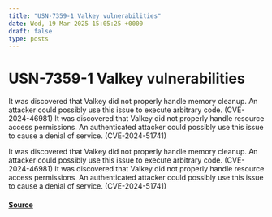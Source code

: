 ```yaml
---
title: "USN-7359-1 Valkey vulnerabilities"
date: Wed, 19 Mar 2025 15:05:25 +0000
draft: false
type: posts
---
```

# USN-7359-1 Valkey vulnerabilities





It was discovered that Valkey did not properly handle memory cleanup. An attacker could possibly use this issue to execute arbitrary code. (CVE-2024-46981) It was discovered that Valkey did not properly handle resource access permissions. An authenticated attacker could possibly use this issue to cause a denial of service. (CVE-2024-51741) 

It was discovered that Valkey did not properly handle memory cleanup. An attacker could possibly use this issue to execute arbitrary code. (CVE-2024-46981) It was discovered that Valkey did not properly handle resource access permissions. An authenticated attacker could possibly use this issue to cause a denial of service. (CVE-2024-51741)

#### [Source](https://ubuntu.com/security/notices/USN-7359-1)


